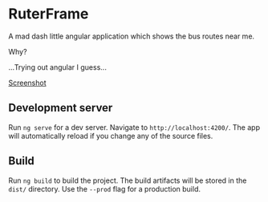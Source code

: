 # RuterFrame

A mad dash little angular application which shows the bus routes near me.

Why?

...Trying out angular I guess...

[Screenshot](docs/img/rute_screenshot.png)

## Development server

Run `ng serve` for a dev server. Navigate to `http://localhost:4200/`. The app will automatically reload if you change any of the source files.

## Build

Run `ng build` to build the project. The build artifacts will be stored in the `dist/` directory. Use the `--prod` flag for a production build.
